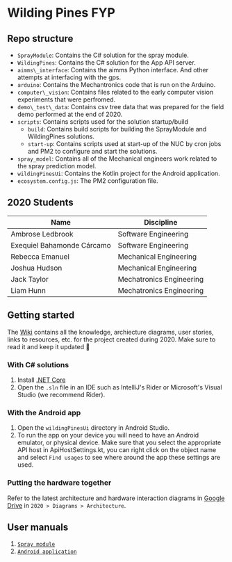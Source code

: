 # Wilding Pines FYP

## Repo structure

* `SprayModule`: Contains the C\# solution for the spray module.
* `WildingPines`: Contains the C\# solution for the App API server.
* `aimms\_interface`: Contains the aimms Python interface. And other attempts at interfacing with the gps.
* `arduino`: Contains the Mechantronics code that is run on the Arduino.
* `computer\_vision`: Contains files related to the early computer vision experiments that were perfromed.
* `demo\_test\_data`: Contains csv tree data that was prepared for the field demo performed at the end of 2020.
* `scripts`: Contains scripts used for the solution startup/build
  * `build`: Contains build scripts for building the SprayModule and WildingPines solutions.
  * `start-up`: Contains scripts used at start-up of the NUC by cron jobs and PM2 to configure and start the solutions.
* `spray_model`: Contains all of the Mechanical engineers work related to the spray prediction model.
* `wildingPinesUi`: Contains the Kotlin project for the Android application.
* `ecosystem.config.js`: The PM2 configuration file.

## 2020 Students

| Name | Discipline |
| ------ | ------ |
| Ambrose Ledbrook | Software Engineering |
| Exequiel Bahamonde Cárcamo | Software Engineering | 
| Rebecca Emanuel | Mechanical Engineering |
| Joshua Hudson | Mechanical Engineering |
| Jack Taylor | Mechatronics Engineering |
| Liam Hunn | Mechatronics Engineering |


## Getting started

The [Wiki](https://eng-git.canterbury.ac.nz/eba54/wilding-pines-fyp/wikis/Home) contains all the knowledge, archiecture diagrams, user stories, links to resources, etc. for the project created during 2020. Make sure to read it and keep it updated :100:

### With C# solutions

1. Install [.NET Core](https://dotnet.microsoft.com/download)
2. Open the `.sln` file in an IDE such as IntelliJ's Rider or Microsoft's Visual Studio (we recommend Rider).

### With the Android app

1. Open the `wildingPinesUi` directory in Android Studio.
2. To run the app on your device you will need to have an Android emulator, or physical device. Make sure that you select the appropriate API host in ApiHostSettings.kt, you can right click on the object name and select `Find usages` to see where around the app these settings are used.

### Putting the hardware together

Refer to the latest architecture and hardware interaction diagrams in [Google Drive](https://drive.google.com/drive/folders/1sAU_884tumgwr10lZ3P0hwrgOGOeOH1v?usp=sharing) in `2020 > Diagrams > Architecture`.


## User manuals
1. [`Spray module`](https://eng-git.canterbury.ac.nz/eba54/wilding-pines-fyp/wikis/user-manuals/spray-module)
2. [`Android application`](https://eng-git.canterbury.ac.nz/eba54/wilding-pines-fyp/wikis/user-manuals/android-app)